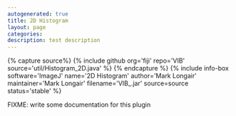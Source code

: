 ```yaml
---
autogenerated: true
title: 2D Histogram
layout: page
categories: 
description: test description
---
```



{% capture source%}
{% include github org='fiji' repo='VIB' source='util/Histogram\_2D.java' %}
{% endcapture %}
{% include info-box software='ImageJ' name='2D Histogram' author='Mark Longair' maintainer='Mark Longair' filename='VIB\_.jar' source=source status='stable' %}

FIXME: write some documentation for this plugin
